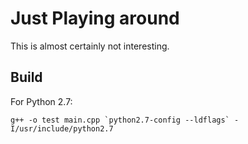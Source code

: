 # Just Playing around

This is almost certainly not interesting.

## Build

For Python 2.7:

```
g++ -o test main.cpp `python2.7-config --ldflags` -I/usr/include/python2.7
```
